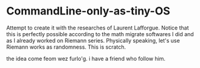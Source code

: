 # CommandLine-only-as-tiny-OS
Attempt to create it with the researches of Laurent Lafforgue. Notice that this is perfectly possible according to the math migrate softwares I did and as I already worked on Riemann series.  Physically speaking, let's use Riemann works as randomness. This is scratch.

the idea come feom wez furlo'g. i have a friend who follow him. 
